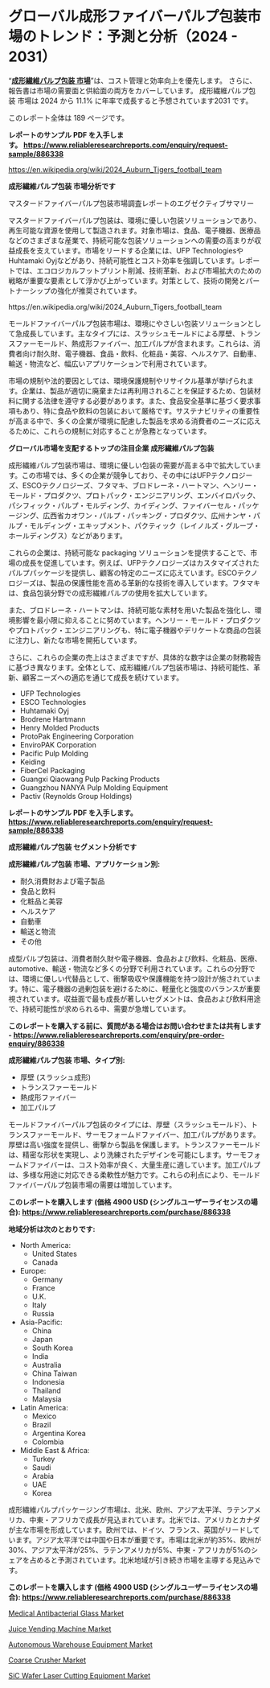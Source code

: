 <p><h1>グローバル成形ファイバーパルプ包装市場のトレンド：予測と分析（2024 - 2031）</h1></p><p>&ldquo;<strong><a href="https://www.reliableresearchreports.com/molded-fiber-pulp-packaging-r886338?utm_campaign=110&utm_medium=9&utm_source=Github&utm_content=ia&utm_term=26102024&utm_id=molded-fiber-pulp-packaging">成形繊維パルプ包装 市場</a></strong>&rdquo;は、コスト管理と効率向上を優先します。 さらに、報告書は市場の需要面と供給面の両方をカバーしています。 成形繊維パルプ包装 市場は 2024 から 11.1% に年率で成長すると予想されています2031 です。</p>
<p>このレポート全体は 189 ページです。</p>
<p><strong>レポートのサンプル PDF を入手します。&nbsp;<a href="https://www.reliableresearchreports.com/enquiry/request-sample/886338?utm_campaign=110&utm_medium=9&utm_source=Github&utm_content=ia&utm_term=26102024&utm_id=molded-fiber-pulp-packaging">https://www.reliableresearchreports.com/enquiry/request-sample/886338</a></strong></p>
<p><a href="https://en.wikipedia.org/wiki/2024_Auburn_Tigers_football_team?utm_campaign=110&utm_medium=9&utm_source=Github&utm_content=ia&utm_term=26102024&utm_id=molded-fiber-pulp-packaging">https://en.wikipedia.org/wiki/2024_Auburn_Tigers_football_team</a></p>
<p><strong>成形繊維パルプ包装 市場分析です</strong></p>
<p><p>マスタードファイバーパルプ包装市場調査レポートのエグゼクティブサマリー</p><p>マスタードファイバーパルプ包装は、環境に優しい包装ソリューションであり、再生可能な資源を使用して製造されます。対象市場は、食品、電子機器、医療品などのさまざまな産業で、持続可能な包装ソリューションへの需要の高まりが収益成長を支えています。市場をリードする企業には、UFP TechnologiesやHuhtamaki Oyjなどがあり、持続可能性とコスト効率を強調しています。レポートでは、エコロジカルフットプリント削減、技術革新、および市場拡大のための戦略が重要な要素として浮かび上がっています。対策として、技術の開発とパートナーシップの強化が推奨されています。</p></p>
<p>https://en.wikipedia.org/wiki/2024_Auburn_Tigers_football_team</p>
<p><p>モールドファイバーパルプ包装市場は、環境にやさしい包装ソリューションとして急成長しています。主なタイプには、スラッシュモールドによる厚壁、トランスファーモールド、熱成形ファイバー、加工パルプが含まれます。これらは、消費者向け耐久財、電子機器、食品・飲料、化粧品・美容、ヘルスケア、自動車、輸送・物流など、幅広いアプリケーションで利用されています。</p><p>市場の規制や法的要因としては、環境保護規制やリサイクル基準が挙げられます。企業は、製品が適切に廃棄または再利用されることを保証するため、包装材料に関する法律を遵守する必要があります。また、食品安全基準に基づく要求事項もあり、特に食品や飲料の包装において厳格です。サステナビリティの重要性が高まる中で、多くの企業が環境に配慮した製品を求める消費者のニーズに応えるために、これらの規制に対応することが急務となっています。</p></p>
<p><strong>グローバル市場を支配するトップの注目企業 成形繊維パルプ包装</strong></p>
<p><p>成形繊維パルプ包装市場は、環境に優しい包装の需要が高まる中で拡大しています。この市場では、多くの企業が競争しており、その中にはUFPテクノロジーズ、ESCOテクノロジーズ、フタマキ、ブロドレーネ・ハートマン、ヘンリー・モールド・プロダクツ、プロトパック・エンジニアリング、エンバイロパック、パシフィック・パルプ・モルディング、カイディング、ファイバーセル・パッケージング、広西省カオワン・パルプ・パッキング・プロダクツ、広州ナンヤ・パルプ・モルディング・エキップメント、パクティック（レイノルズ・グループ・ホールディングス）などがあります。</p><p>これらの企業は、持続可能な packaging ソリューションを提供することで、市場の成長を促進しています。例えば、UFPテクノロジーズはカスタマイズされたパルプパッケージを提供し、顧客の特定のニーズに応えています。ESCOテクノロジーズは、製品の保護性能を高める革新的な技術を導入しています。フタマキは、食品包装分野での成形繊維パルプの使用を拡大しています。</p><p>また、ブロドレーネ・ハートマンは、持続可能な素材を用いた製品を強化し、環境影響を最小限に抑えることに努めています。ヘンリー・モールド・プロダクツやプロトパック・エンジニアリングも、特に電子機器やデリケートな商品の包装に注力し、新たな市場を開拓しています。</p><p>さらに、これらの企業の売上はさまざまですが、具体的な数字は企業の財務報告に基づき異なります。全体として、成形繊維パルプ包装市場は、持続可能性、革新、顧客ニーズへの適応を通じて成長を続けています。</p></p>
<p><ul><li>UFP Technologies</li><li>ESCO Technologies</li><li>Huhtamaki Oyj</li><li>Brodrene Hartmann</li><li>Henry Molded Products</li><li>ProtoPak Engineering Corporation</li><li>EnviroPAK Corporation</li><li>Pacific Pulp Molding</li><li>Keiding</li><li>FiberCel Packaging</li><li>Guangxi Qiaowang Pulp Packing Products</li><li>Guangzhou NANYA Pulp Molding Equipment</li><li>Pactiv (Reynolds Group Holdings)</li></ul></p>
<p><strong>レポートのサンプル PDF を入手します。 <a href="https://www.reliableresearchreports.com/enquiry/request-sample/886338?utm_campaign=110&utm_medium=9&utm_source=Github&utm_content=ia&utm_term=26102024&utm_id=molded-fiber-pulp-packaging">https://www.reliableresearchreports.com/enquiry/request-sample/886338</a></strong></p>
<p><strong>成形繊維パルプ包装 セグメント分析です</strong></p>
<p><strong>成形繊維パルプ包装 市場、アプリケーション別:</strong></p>
<p><ul><li>耐久消費財および電子製品</li><li>食品と飲料</li><li>化粧品と美容</li><li>ヘルスケア</li><li>自動車</li><li>輸送と物流</li><li>その他</li></ul></p>
<p><p>成型パルプ包装は、消費者耐久財や電子機器、食品および飲料、化粧品、医療、 automotive、輸送・物流など多くの分野で利用されています。これらの分野では、環境に優しい代替品として、衝撃吸収や保護機能を持つ設計が施されています。特に、電子機器の過剰包装を避けるために、軽量化と強度のバランスが重要視されています。収益面で最も成長が著しいセグメントは、食品および飲料用途で、持続可能性が求められる中、需要が急増しています。</p></p>
<p><strong>このレポートを購入する前に、質問がある場合はお問い合わせまたは共有します - <a href="https://www.reliableresearchreports.com/enquiry/pre-order-enquiry/886338?utm_campaign=110&utm_medium=9&utm_source=Github&utm_content=ia&utm_term=26102024&utm_id=molded-fiber-pulp-packaging">https://www.reliableresearchreports.com/enquiry/pre-order-enquiry/886338</a></strong></p>
<p><strong>成形繊維パルプ包装 市場、タイプ別:</strong></p>
<p><ul><li>厚壁 (スラッシュ成形)</li><li>トランスファーモールド</li><li>熱成形ファイバー</li><li>加工パルプ</li></ul></p>
<p><p>モールドファイバーパルプ包装のタイプには、厚壁（スラッシュモールド）、トランスファーモールド、サーモフォームドファイバー、加工パルプがあります。厚壁は高い強度を提供し、衝撃から製品を保護します。トランスファーモールドは、精密な形状を実現し、より洗練されたデザインを可能にします。サーモフォームドファイバーは、コスト効率が良く、大量生産に適しています。加工パルプは、多様な用途に対応できる柔軟性が魅力です。これらの利点により、モールドファイバーパルプ包装市場の需要は増加しています。</p></p>
<p><strong>このレポートを購入します (価格 4900 USD (シングルユーザーライセンスの場合): <a href="https://www.reliableresearchreports.com/purchase/886338?utm_campaign=110&utm_medium=9&utm_source=Github&utm_content=ia&utm_term=26102024&utm_id=molded-fiber-pulp-packaging">https://www.reliableresearchreports.com/purchase/886338</a></strong></p>
<p><strong>地域分析は次のとおりです:</strong></p>
<p><ul>
    <li>
        North America:
        <ul>
            <li>United States</li>
            <li>Canada</li>
        </ul>
    </li>
    <li>
        Europe:
        <ul>
            <li>Germany</li>
            <li>France</li>
            <li>U.K.</li>
            <li>Italy</li>
            <li>Russia</li>
        </ul>
    </li>
    <li>
        Asia-Pacific:
        <ul>
            <li>China</li>
            <li>Japan</li>
            <li>South Korea</li>
            <li>India</li>
            <li>Australia</li>
            <li>China Taiwan</li>
            <li>Indonesia</li>
            <li>Thailand</li>
            <li>Malaysia</li>
        </ul>
    </li>
    <li>
        Latin America:
        <ul>
            <li>Mexico</li>
            <li>Brazil</li>
            <li>Argentina Korea</li>
            <li>Colombia</li>
        </ul>
    </li>
    <li>
        Middle East & Africa:
        <ul>
            <li>Turkey</li>
            <li>Saudi</li>
            <li>Arabia</li>
            <li>UAE</li>
            <li>Korea</li>
        </ul>
    </li>
    </ul></p>
<p><p>成形繊維パルプパッケージング市場は、北米、欧州、アジア太平洋、ラテンアメリカ、中東・アフリカで成長が見込まれています。北米では、アメリカとカナダが主な市場を形成しています。欧州では、ドイツ、フランス、英国がリードしています。アジア太平洋では中国や日本が重要です。市場は北米が約35%、欧州が30%、アジア太平洋が25%、ラテンアメリカが5%、中東・アフリカが5%のシェアを占めると予測されています。北米地域が引き続き市場を主導する見込みです。</p></p>
<p><strong>このレポートを購入します (価格 4900 USD (シングルユーザーライセンスの場合): <a href="https://www.reliableresearchreports.com/purchase/886338?utm_campaign=110&utm_medium=9&utm_source=Github&utm_content=ia&utm_term=26102024&utm_id=molded-fiber-pulp-packaging">https://www.reliableresearchreports.com/purchase/886338</a></strong></p>
<p><p><a href="https://github.com/HeatherFernandez476/Market-Research-Report-List-1/blob/main/medical-antibacterial-glass-market.md?utm_campaign=110&utm_medium=9&utm_source=Github&utm_content=ia&utm_term=26102024&utm_id=molded-fiber-pulp-packaging">Medical Antibacterial Glass Market</a></p><p><a href="https://issuu.com/reportprime-2/docs/juice-vending-machine-market-size-2_a2e59e5c05d8a5?utm_campaign=110&utm_medium=9&utm_source=Github&utm_content=ia&utm_term=26102024&utm_id=molded-fiber-pulp-packaging">Juice Vending Machine Market</a></p><p><a href="https://www.linkedin.com/pulse/global-autonomous-warehouse-equipment-market-opportunities-ro46c?utm_campaign=110&utm_medium=9&utm_source=Github&utm_content=ia&utm_term=26102024&utm_id=molded-fiber-pulp-packaging">Autonomous Warehouse Equipment Market</a></p><p><a href="https://issuu.com/reportprime-2/docs/coarse-crusher-market-size-2030.ppt_0ace89d6c6f40d?utm_campaign=110&utm_medium=9&utm_source=Github&utm_content=ia&utm_term=26102024&utm_id=molded-fiber-pulp-packaging">Coarse Crusher Market</a></p><p><a href="https://www.linkedin.com/pulse/sic-wafer-laser-cutting-equipment-market-size-share-competitive-rw4tf?utm_campaign=110&utm_medium=9&utm_source=Github&utm_content=ia&utm_term=26102024&utm_id=molded-fiber-pulp-packaging">SiC Wafer Laser Cutting Equipment Market</a></p></p>